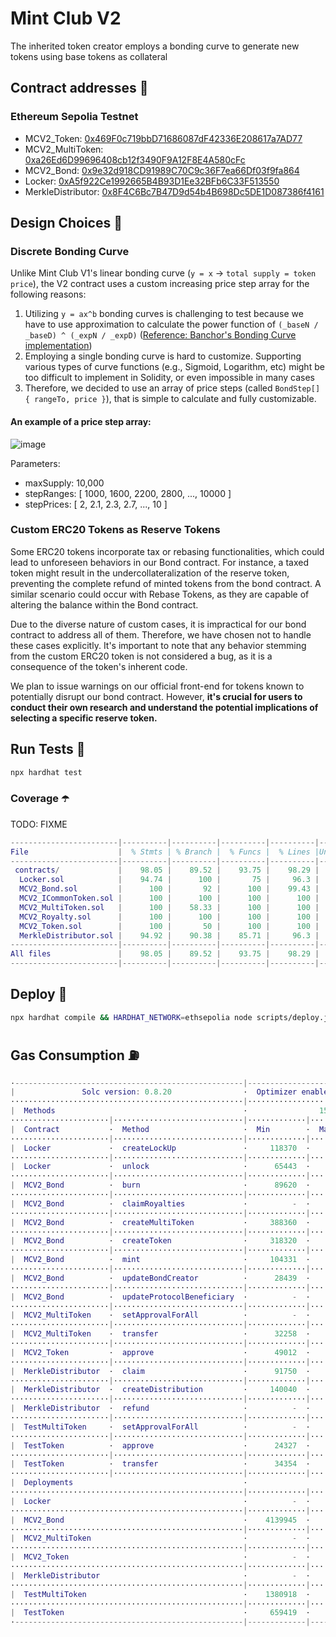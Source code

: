 # Mint Club V2
The inherited token creator employs a bonding curve to generate new tokens using base tokens as collateral

## Contract addresses 📜
### Ethereum Sepolia Testnet
- MCV2_Token: [0x469F0c719bbD71686087dF42336E208617a7AD77](https://sepolia.etherscan.io/address/0x469F0c719bbD71686087dF42336E208617a7AD77#code)
- MCV2_MultiToken: [0xa26Ed6D99696408cb12f3490F9A12F8E4A580cFc](https://sepolia.etherscan.io/address/0xa26Ed6D99696408cb12f3490F9A12F8E4A580cFc#code)
- MCV2_Bond: [0x9e32d918CD91989C70C9c36F7ea66Df03f9fa864](https://sepolia.etherscan.io/address/0x9e32d918CD91989C70C9c36F7ea66Df03f9fa864#code)
- Locker: [0xA5f922Ce1992665B4B93D1Ee32BFb6C33F513550](https://sepolia.etherscan.io/address/0xA5f922Ce1992665B4B93D1Ee32BFb6C33F513550#code)
- MerkleDistributor: [0x8F4C6Bc7B47D9d54b4B698Dc5DE1D087386f4161](https://sepolia.etherscan.io/address/0x8F4C6Bc7B47D9d54b4B698Dc5DE1D087386f4161#code)

## Design Choices 📐

### Discrete Bonding Curve
Unlike Mint Club V1's linear bonding curve (`y = x` -> `total supply = token price`), the V2 contract uses a custom increasing price step array for the following reasons:
1. Utilizing `y = ax^b` bonding curves is challenging to test because we have to use approximation to calculate the power function of `(_baseN / _baseD) ^ (_expN / _expD)` ([Reference: Banchor's Bonding Curve implementation](https://github.com/relevant-community/bonding-curve/blob/master/contracts/Power.sol))
2. Employing a single bonding curve is hard to customize. Supporting various types of curve functions (e.g., Sigmoid, Logarithm, etc) might be too difficult to implement in Solidity, or even impossible in many cases
3. Therefore, we decided to use an array of price steps (called `BondStep[] { rangeTo, price }`), that is simple to calculate and fully customizable.

#### An example of a price step array:
![image](https://github.com/Steemhunt/mint.club-v2-contract/assets/1332279/d61607a2-39cc-433a-8cd2-3bbb627ab2aa)

Parameters:
- maxSupply: 10,000
- stepRanges: [ 1000, 1600, 2200, 2800, ..., 10000 ]
- stepPrices: [ 2, 2.1, 2.3, 2.7, ..., 10 ]

### Custom ERC20 Tokens as Reserve Tokens
Some ERC20 tokens incorporate tax or rebasing functionalities, which could lead to unforeseen behaviors in our Bond contract. For instance, a taxed token might result in the undercollateralization of the reserve token, preventing the complete refund of minted tokens from the bond contract. A similar scenario could occur with Rebase Tokens, as they are capable of altering the balance within the Bond contract.

Due to the diverse nature of custom cases, it is impractical for our bond contract to address all of them. Therefore, we have chosen not to handle these cases explicitly. It's important to note that any behavior stemming from the custom ERC20 token is not considered a bug, as it is a consequence of the token's inherent code.

We plan to issue warnings on our official front-end for tokens known to potentially disrupt our bond contract. However, **it's crucial for users to conduct their own research and understand the potential implications of selecting a specific reserve token.**

## Run Tests 🧪
```bash
npx hardhat test
```

### Coverage ☂️
TODO: FIXME
```m
------------------------|----------|----------|----------|----------|----------------|
File                    |  % Stmts | % Branch |  % Funcs |  % Lines |Uncovered Lines |
------------------------|----------|----------|----------|----------|----------------|
 contracts/             |    98.05 |    89.52 |    93.75 |    98.29 |                |
  Locker.sol            |    94.74 |      100 |       75 |     96.3 |        136,140 |
  MCV2_Bond.sol         |      100 |       92 |      100 |    99.43 |            237 |
  MCV2_ICommonToken.sol |      100 |      100 |      100 |      100 |                |
  MCV2_MultiToken.sol   |      100 |    58.33 |      100 |      100 |                |
  MCV2_Royalty.sol      |      100 |      100 |      100 |      100 |                |
  MCV2_Token.sol        |      100 |       50 |      100 |      100 |                |
  MerkleDistributor.sol |    94.92 |    90.38 |    85.71 |     96.3 |    145,236,240 |
------------------------|----------|----------|----------|----------|----------------|
All files               |    98.05 |    89.52 |    93.75 |    98.29 |                |
------------------------|----------|----------|----------|----------|----------------|
```

## Deploy 🚀
```bash
npx hardhat compile && HARDHAT_NETWORK=ethsepolia node scripts/deploy.js
```

## Gas Consumption ⛽️
```m
·---------------------------------------------------|---------------------------|---------------|-----------------------------·
|               Solc version: 0.8.20                ·  Optimizer enabled: true  ·  Runs: 50000  ·  Block limit: 30000000 gas  │
····················································|···························|···············|······························
|  Methods                                          ·                15 gwei/gas                ·       2053.34 usd/eth       │
······················|·····························|·············|·············|···············|···············|··············
|  Contract           ·  Method                     ·  Min        ·  Max        ·  Avg          ·  # calls      ·  usd (avg)  │
······················|·····························|·············|·············|···············|···············|··············
|  Locker             ·  createLockUp               ·     118370  ·     177070  ·       147556  ·           40  ·       4.54  │
······················|·····························|·············|·············|···············|···············|··············
|  Locker             ·  unlock                     ·      65443  ·      66700  ·        66002  ·            9  ·       2.03  │
······················|·····························|·············|·············|···············|···············|··············
|  MCV2_Bond          ·  burn                       ·      89620  ·     128860  ·       111123  ·           41  ·       3.42  │
······················|·····························|·············|·············|···············|···············|··············
|  MCV2_Bond          ·  claimRoyalties             ·          -  ·          -  ·        80118  ·            3  ·       2.47  │
······················|·····························|·············|·············|···············|···············|··············
|  MCV2_Bond          ·  createMultiToken           ·     388360  ·     489563  ·       484210  ·           87  ·      14.91  │
······················|·····························|·············|·············|···············|···············|··············
|  MCV2_Bond          ·  createToken                ·     318320  ·     521850  ·       513903  ·          106  ·      15.83  │
······················|·····························|·············|·············|···············|···············|··············
|  MCV2_Bond          ·  mint                       ·     104331  ·     210070  ·       187135  ·           93  ·       5.76  │
······················|·····························|·············|·············|···············|···············|··············
|  MCV2_Bond          ·  updateBondCreator          ·      28439  ·      31251  ·        30312  ·           12  ·       0.93  │
······················|·····························|·············|·············|···············|···············|··············
|  MCV2_Bond          ·  updateProtocolBeneficiary  ·          -  ·          -  ·        28995  ·            1  ·       0.89  │
······················|·····························|·············|·············|···············|···············|··············
|  MCV2_MultiToken    ·  setApprovalForAll          ·          -  ·          -  ·        48812  ·           20  ·       1.50  │
······················|·····························|·············|·············|···············|···············|··············
|  MCV2_MultiToken    ·  transfer                   ·      32258  ·      36465  ·        34362  ·            2  ·       1.06  │
······················|·····························|·············|·············|···············|···············|··············
|  MCV2_Token         ·  approve                    ·      49012  ·      49312  ·        49194  ·           25  ·       1.52  │
······················|·····························|·············|·············|···············|···············|··············
|  MerkleDistributor  ·  claim                      ·      91750  ·      96538  ·        95202  ·           18  ·       2.93  │
······················|·····························|·············|·············|···············|···············|··············
|  MerkleDistributor  ·  createDistribution         ·     140040  ·     199492  ·       182561  ·           47  ·       5.62  │
······················|·····························|·············|·············|···············|···············|··············
|  MerkleDistributor  ·  refund                     ·          -  ·          -  ·        47595  ·            3  ·       1.47  │
······················|·····························|·············|·············|···············|···············|··············
|  TestMultiToken     ·  setApprovalForAll          ·          -  ·          -  ·        46114  ·           13  ·       1.42  │
······················|·····························|·············|·············|···············|···············|··············
|  TestToken          ·  approve                    ·      24327  ·      46611  ·        46039  ·          162  ·       1.42  │
······················|·····························|·············|·············|···············|···············|··············
|  TestToken          ·  transfer                   ·      34354  ·      51490  ·        50441  ·          111  ·       1.55  │
······················|·····························|·············|·············|···············|···············|··············
|  Deployments                                      ·                                           ·  % of limit   ·             │
····················································|·············|·············|···············|···············|··············
|  Locker                                           ·          -  ·          -  ·      1373693  ·        4.6 %  ·      42.31  │
····················································|·············|·············|···············|···············|··············
|  MCV2_Bond                                        ·    4139945  ·    4139969  ·      4139953  ·       13.8 %  ·     127.51  │
····················································|·············|·············|···············|···············|··············
|  MCV2_MultiToken                                  ·          -  ·          -  ·      1809793  ·          6 %  ·      55.74  │
····················································|·············|·············|···············|···············|··············
|  MCV2_Token                                       ·          -  ·          -  ·       850499  ·        2.8 %  ·      26.20  │
····················································|·············|·············|···············|···············|··············
|  MerkleDistributor                                ·          -  ·          -  ·      2099515  ·          7 %  ·      64.67  │
····················································|·············|·············|···············|···············|··············
|  TestMultiToken                                   ·    1380918  ·    1380930  ·      1380924  ·        4.6 %  ·      42.53  │
····················································|·············|·············|···············|···············|··············
|  TestToken                                        ·     659419  ·     679683  ·       678180  ·        2.3 %  ·      20.89  │
·---------------------------------------------------|-------------|-------------|---------------|---------------|-------------·
```
